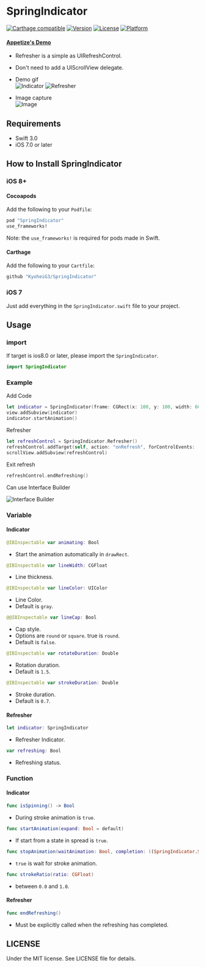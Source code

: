# SpringIndicator

[![Carthage compatible](https://img.shields.io/badge/Carthage-compatible-4BC51D.svg?style=flat)](https://github.com/Carthage/Carthage)
[![Version](https://img.shields.io/cocoapods/v/SpringIndicator.svg?style=flat)](http://cocoadocs.org/docsets/SpringIndicator)
[![License](https://img.shields.io/cocoapods/l/SpringIndicator.svg?style=flat)](http://cocoadocs.org/docsets/SpringIndicator)
[![Platform](https://img.shields.io/cocoapods/p/SpringIndicator.svg?style=flat)](http://cocoadocs.org/docsets/SpringIndicator)

#### [Appetize's Demo](https://appetize.io/app/taw1k1486yhxqy35gv7jrver7g)

* Refresher is a simple as UIRefreshControl.
* Don't need to add a UIScrollView delegate.

* Demo gif  
![Indicator](https://github.com/KyoheiG3/assets/blob/master/SpringIndicator/indicator.gif)
![Refresher](https://github.com/KyoheiG3/assets/blob/master/SpringIndicator/refresher.gif)

* Image capture  
![Image](https://github.com/KyoheiG3/assets/blob/master/SpringIndicator/refresher.png)


## Requirements

- Swift 3.0
- iOS 7.0 or later

## How to Install SpringIndicator

### iOS 8+

#### Cocoapods

Add the following to your `Podfile`:

```Ruby
pod "SpringIndicator"
use_frameworks!
```
Note: the `use_frameworks!` is required for pods made in Swift.

#### Carthage

Add the following to your `Cartfile`:

```Ruby
github "KyoheiG3/SpringIndicator"
```

### iOS 7

Just add everything in the `SpringIndicator.swift` file to your project.

## Usage

### import

If target is ios8.0 or later, please import the `SpringIndicator`.

```Swift
import SpringIndicator
```

### Example

Add Code

```swift
let indicator = SpringIndicator(frame: CGRect(x: 100, y: 100, width: 60, height: 60))
view.addSubview(indicator)
indicator.startAnimation()
```

Refresher

```swift
let refreshControl = SpringIndicator.Refresher()
refreshControl.addTarget(self, action: "onRefresh", forControlEvents: .ValueChanged)
scrollView.addSubview(refreshControl)
```

Exit refresh

```swift
refreshControl.endRefreshing()
```

Can use Interface Builder

![Interface Builder](https://github.com/KyoheiG3/assets/blob/master/SpringIndicator/interface_builder.png)


### Variable

#### Indicator

```swift
@IBInspectable var animating: Bool
```
* Start the animation automatically in `drawRect`.

```swift
@IBInspectable var lineWidth: CGFloat
```
* Line thickness.

```swift
@IBInspectable var lineColor: UIColor
```
* Line Color.
* Default is `gray`.

```swift
@@IBInspectable var lineCap: Bool
```
* Cap style.
* Options are `round` or `square`. true is `round`.
* Default is `false`.

```swift
@IBInspectable var rotateDuration: Double
```
* Rotation duration.
* Default is `1.5`.

```swift
@IBInspectable var strokeDuration: Double
```
* Stroke duration.
* Default is `0.7`.

#### Refresher

```swift
let indicator: SpringIndicator
```
* Refresher Indicator.

```swift
var refreshing: Bool
```
* Refreshing status.


### Function

#### Indicator

```swift
func isSpinning() -> Bool
```
* During stroke animation is `true`.

```swift
func startAnimation(expand: Bool = default)
```
* If start from a state in spread is `true`.

```swift
func stopAnimation(waitAnimation: Bool, completion: ((SpringIndicator.SpringIndicator) -> Void)? = default)
```
* `true` is wait for stroke animation.

```swift
func strokeRatio(ratio: CGFloat)
```
* between `0.0` and `1.0`.

#### Refresher

```swift
func endRefreshing()
```
* Must be explicitly called when the refreshing has completed.

## LICENSE

Under the MIT license. See LICENSE file for details.
